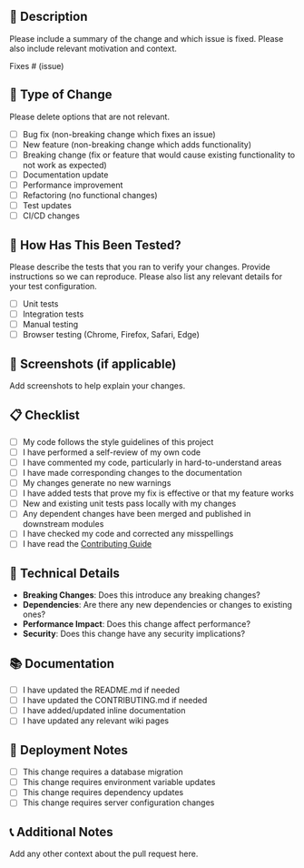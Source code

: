 ## 📝 Description

Please include a summary of the change and which issue is fixed. Please also include relevant motivation and context.

Fixes # (issue)

## 🎯 Type of Change

Please delete options that are not relevant.

- [ ] Bug fix (non-breaking change which fixes an issue)
- [ ] New feature (non-breaking change which adds functionality)
- [ ] Breaking change (fix or feature that would cause existing functionality to not work as expected)
- [ ] Documentation update
- [ ] Performance improvement
- [ ] Refactoring (no functional changes)
- [ ] Test updates
- [ ] CI/CD changes

## 🔄 How Has This Been Tested?

Please describe the tests that you ran to verify your changes. Provide instructions so we can reproduce. Please also list any relevant details for your test configuration.

- [ ] Unit tests
- [ ] Integration tests
- [ ] Manual testing
- [ ] Browser testing (Chrome, Firefox, Safari, Edge)

## 📸 Screenshots (if applicable)

Add screenshots to help explain your changes.

## 📋 Checklist

- [ ] My code follows the style guidelines of this project
- [ ] I have performed a self-review of my own code
- [ ] I have commented my code, particularly in hard-to-understand areas
- [ ] I have made corresponding changes to the documentation
- [ ] My changes generate no new warnings
- [ ] I have added tests that prove my fix is effective or that my feature works
- [ ] New and existing unit tests pass locally with my changes
- [ ] Any dependent changes have been merged and published in downstream modules
- [ ] I have checked my code and corrected any misspellings
- [ ] I have read the [Contributing Guide](CONTRIBUTING.md)

## 🔧 Technical Details

- **Breaking Changes**: Does this introduce any breaking changes?
- **Dependencies**: Are there any new dependencies or changes to existing ones?
- **Performance Impact**: Does this change affect performance?
- **Security**: Does this change have any security implications?

## 📚 Documentation

- [ ] I have updated the README.md if needed
- [ ] I have updated the CONTRIBUTING.md if needed
- [ ] I have added/updated inline documentation
- [ ] I have updated any relevant wiki pages

## 🚀 Deployment Notes

- [ ] This change requires a database migration
- [ ] This change requires environment variable updates
- [ ] This change requires dependency updates
- [ ] This change requires server configuration changes

## 📞 Additional Notes

Add any other context about the pull request here. 
